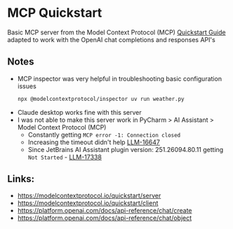 # MCP Quickstart

Basic MCP server from the Model Context Protocol (MCP) [Quickstart Guide](https://modelcontextprotocol.io/quickstart/server)
adapted to work with the OpenAI chat completions and responses API's

## Notes
- MCP inspector was very helpful in troubleshooting basic configuration issues
  ```sh
  npx @modelcontextprotocol/inspector uv run weather.py
  ```
- Claude desktop works fine with this server
- I was not able to make this server work in PyCharm > AI Assistant > Model Context Protocol (MCP)
    - Constantly getting `MCP error -1: Connection closed`
    - Increasing the timeout didn't help [LLM-16647](https://youtrack.jetbrains.com/issue/LLM-16647)
    - Since JetBrains AI Assistant plugin version: 251.26094.80.11 getting `Not Started` - [LLM-17338](https://youtrack.jetbrains.com/issue/LLM-17338)

## Links:
- https://modelcontextprotocol.io/quickstart/server
- https://modelcontextprotocol.io/quickstart/client
- https://platform.openai.com/docs/api-reference/chat/create
- https://platform.openai.com/docs/api-reference/chat/object